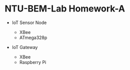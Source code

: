 # NTU-BEM-Lab Homework-A

* IoT Sensor Node
    * XBee
    * ATmega328p
    
* IoT Gateway
    * XBee
    * Raspberry Pi
